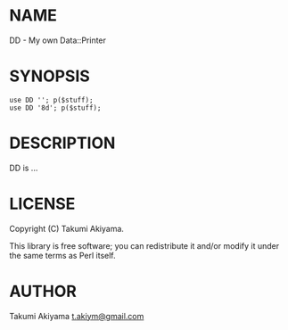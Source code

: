 # NAME

DD - My own Data::Printer

# SYNOPSIS

    use DD ''; p($stuff);
    use DD '8d'; p($stuff);

# DESCRIPTION

DD is ...

# LICENSE

Copyright (C) Takumi Akiyama.

This library is free software; you can redistribute it and/or modify
it under the same terms as Perl itself.

# AUTHOR

Takumi Akiyama <t.akiym@gmail.com>
